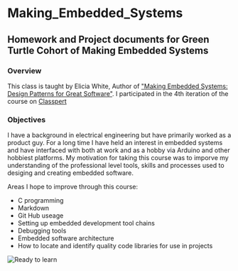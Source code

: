 # Making_Embedded_Systems
Homework and Project documents for Green Turtle Cohort of Making Embedded Systems
----------

### Overview
This class is taught by Elicia White, Author of ["Making Embedded Systems: Design Patterns for Great Software"](https://www.amazon.com/Making-Embedded-Systems-Patterns-Software/dp/1449302149). 
I participated in the 4th iteration of the course on [Classpert](https://classpert.com/) 

### Objectives
I have a background in electrical engineering but have primarily worked as a product guy. For a long time I have held an interest in embedded systems and have interfaced with both at work and as a hobby via Arduino and other hobbiest platforms. My motivation for taking this course was to imporve my understanding of the professional level tools, skills and processes used to desiging and creating embedded software.  

Areas I hope to improve through this course:
- C programming
- Markdown
- Git Hub useage 
- Setting up embedded development tool chains
- Debugging tools
- Embedded software architecture
- How to locate and identify quality code libraries for use in projects

![Ready to learn](https://media.makeameme.org/created/i-am-ready-5c3e6b.jpg)
